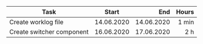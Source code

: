 | Task     | Start            | End  | Hours |
| ------------- |:-------------:| -----:| -----:|
| Create worklog file | 14.06.2020 | 14.06.2020 | 1 min |
| Create switcher component | 16.06.2020 | 17.06.2020 | 2 h |
